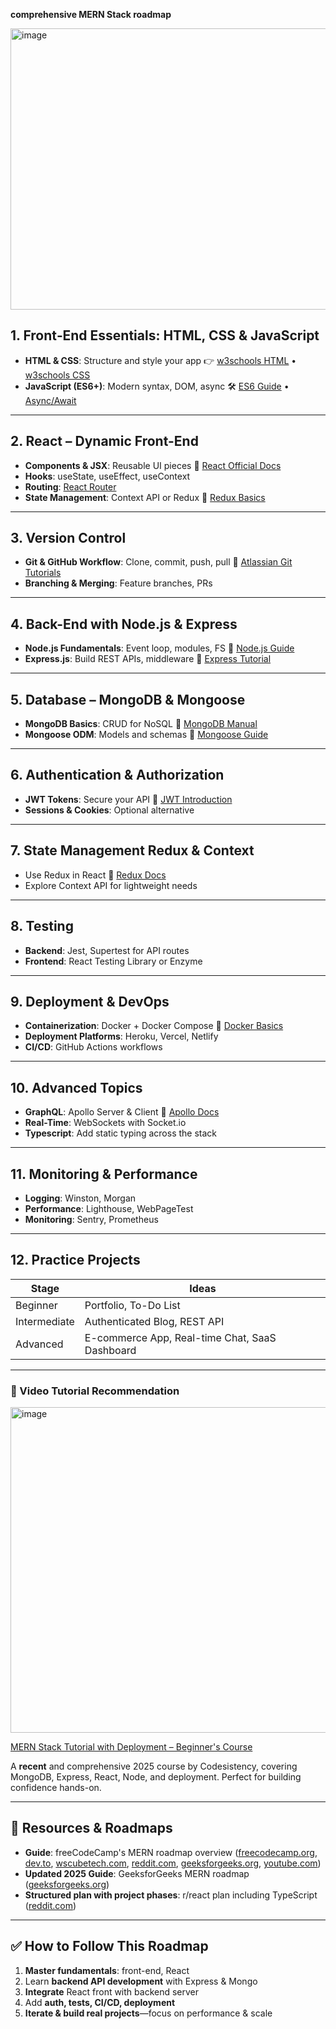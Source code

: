 **comprehensive MERN Stack roadmap**

<img width="700" height="450" alt="image" src="https://github.com/user-attachments/assets/b12350f7-e1d3-41e7-b3b5-925ca6f288b0" />

## 1. Front‑End Essentials: HTML, CSS & JavaScript

* **HTML & CSS**: Structure and style your app
  👉 [w3schools HTML](https://www.w3schools.com/html/) • [w3schools CSS](https://www.w3schools.com/css/)
* **JavaScript (ES6+)**: Modern syntax, DOM, async
  🛠️ [ES6 Guide](https://javascript.info/) • [Async/Await](https://javascript.info/async-await)

---

## 2. React – Dynamic Front-End

* **Components & JSX**: Reusable UI pieces
  📘 [React Official Docs](https://react.dev/)
* **Hooks**: useState, useEffect, useContext
* **Routing**: [React Router](https://reactrouter.com/)
* **State Management**: Context API or Redux
  🎯 [Redux Basics](https://redux.js.org/introduction/getting-started)

---

## 3. Version Control

* **Git & GitHub Workflow**: Clone, commit, push, pull
  📘 [Atlassian Git Tutorials](https://www.atlassian.com/git/tutorials)
* **Branching & Merging**: Feature branches, PRs

---

## 4. Back-End with Node.js & Express

* **Node.js Fundamentals**: Event loop, modules, FS
  📘 [Node.js Guide](https://nodejs.dev/en/learn/)
* **Express.js**: Build REST APIs, middleware
  📘 [Express Tutorial](https://expressjs.com/en/starter/installing.html)

---

## 5. Database – MongoDB & Mongoose

* **MongoDB Basics**: CRUD for NoSQL
  📘 [MongoDB Manual](https://www.mongodb.com/docs/manual/)
* **Mongoose ODM**: Models and schemas
  📘 [Mongoose Guide](https://mongoosejs.com/docs/guide.html)

---

## 6. Authentication & Authorization

* **JWT Tokens**: Secure your API
  🧩 [JWT Introduction](https://jwt.io/introduction)
* **Sessions & Cookies**: Optional alternative

---

## 7. State Management Redux & Context

* Use Redux in React
  📘 [Redux Docs](https://redux.js.org/)
* Explore Context API for lightweight needs

---

## 8. Testing

* **Backend**: Jest, Supertest for API routes
* **Frontend**: React Testing Library or Enzyme

---

## 9. Deployment & DevOps

* **Containerization**: Docker + Docker Compose
  📘 [Docker Basics](https://docs.docker.com/get-started/)
* **Deployment Platforms**: Heroku, Vercel, Netlify
* **CI/CD**: GitHub Actions workflows

---

## 10. Advanced Topics

* **GraphQL**: Apollo Server & Client
  📘 [Apollo Docs](https://www.apollographql.com/docs/)
* **Real-Time**: WebSockets with Socket.io
* **Typescript**: Add static typing across the stack

---

## 11. Monitoring & Performance

* **Logging**: Winston, Morgan
* **Performance**: Lighthouse, WebPageTest
* **Monitoring**: Sentry, Prometheus

---

## 12. Practice Projects

| Stage        | Ideas                                          |
| ------------ | ---------------------------------------------- |
| Beginner     | Portfolio, To-Do List                          |
| Intermediate | Authenticated Blog, REST API                   |
| Advanced     | E-commerce App, Real-time Chat, SaaS Dashboard |

---

### 🎥 Video Tutorial Recommendation

<img width="915" height="521" alt="image" src="https://github.com/user-attachments/assets/369d4110-f232-4acb-b3bb-4a914327fe4a" />


[MERN Stack Tutorial with Deployment – Beginner's Course](https://www.youtube.com/watch?v=F9gB5b4jgOI&utm_source=chatgpt.com)

A **recent** and comprehensive 2025 course by Codesistency, covering MongoDB, Express, React, Node, and deployment. Perfect for building confidence hands-on.

---

## 🧰 Resources & Roadmaps

* **Guide**: freeCodeCamp's MERN roadmap overview ([freecodecamp.org][1], [dev.to][2], [wscubetech.com][3], [reddit.com][4], [geeksforgeeks.org][5], [youtube.com][6])
* **Updated 2025 Guide**: GeeksforGeeks MERN roadmap ([geeksforgeeks.org][5])
* **Structured plan with project phases**: r/react plan including TypeScript ([reddit.com][4])

---

## ✅ How to Follow This Roadmap

1. **Master fundamentals**: front-end, React
2. Learn **backend API development** with Express & Mongo
3. **Integrate** React front with backend server
4. Add **auth, tests, CI/CD, deployment**
5. **Iterate & build real projects**—focus on performance & scale



[1]: https://www.freecodecamp.org/news/mern-stack-roadmap-what-you-need-to-know-to-build-full-stack-apps/?utm_source=chatgpt.com "MERN Stack Roadmap – How to Learn MERN and Become a Full ..."
[2]: https://dev.to/izmroen/mern-stack-developer-roadmap-2025-1a6?utm_source=chatgpt.com "MERN Stack Developer Roadmap 2025 - DEV Community"
[3]: https://www.wscubetech.com/blog/mern-stack-developer-roadmap/?utm_source=chatgpt.com "MERN Stack Developer Roadmap: A Beginner's Guide for 2025"
[4]: https://www.reddit.com/r/react/comments/1hozxgs/mern_roadmap_and_resources_for_getting_high/?utm_source=chatgpt.com "MERN roadmap and resources for getting high quality jobs : r/react"
[5]: https://www.geeksforgeeks.org/mern/mern-stack-development-roadmap/?utm_source=chatgpt.com "MERN Stack Development Roadmap for 2024 - GeeksforGeeks"
[6]: https://www.youtube.com/watch?v=F9gB5b4jgOI&utm_source=chatgpt.com "MERN Stack Tutorial for Beginners with Deployment – 2025"
